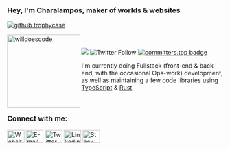 <h3>Hey, I'm Charalampos, maker of worlds & websites</h1>

<p align="left"> <a href="https://github.com/ryo-ma/github-profile-trophy"><img src="https://github-profile-trophy.vercel.app/?username=cfanoulis&theme=monokai&no-frame=true&column=8" alt="github trophycase" /></a> </p>

<div>
<img height="170" align="left" src="https://github-readme-stats.vercel.app/api?username=cfanoulis&count_private=true&include_all_commits=true&theme=monokai" alt="willdoescode" />
</div>

<br/>

![](https://komarev.com/ghpvc/?username=cfanoulis&style=flat&color=orange)
![Twitter Follow](https://img.shields.io/twitter/follow/cfanoulis?color=blue&logo=twitter&style=flat)
[![committers.top badge](https://user-badge.committers.top/greece/cfanoulis.svg)](https://user-badge.committers.top/greece/cfanoulis)

I'm currently doing Fullstack (front-end & back-end, with the occasional Ops-work) development, as well as maintaining a few code libraries using [TypeScript](https://typescriptlang.org) & [Rust](https://rust-lang.org)

<br />

<h3 align="left">Connect with me:</h3>
<p align="left">
<a href="https://fanoulis.dev" target="_blank"><img align="center" src="https://cdn.jsdelivr.net/npm/simple-icons/icons/internetexplorer.svg" alt="Website" height="30" width="40" /></a>
<a href="mailto:yo@fanoulis.dev" target="_blank"><img align="center" src="https://cdn.jsdelivr.net/npm/simple-icons/icons/mailru.svg" alt="E-mail" height="30" width="40" /></a>
<a href="https://twitter.com/cfanoulis" target="_blank"><img align="center" src="https://cdn.jsdelivr.net/npm/simple-icons@3.0.1/icons/twitter.svg" alt="Twitter" height="30" width="40" /></a>
<a href="https://linkedin.com/in/charalampos-fanoulis" target="_blank"><img align="center" src="https://cdn.jsdelivr.net/npm/simple-icons@3.0.1/icons/linkedin.svg" alt="Linkedin" height="30" width="40" /></a>
<a href="https://stackoverflow.com/users/charalampos-fanoulis" target="_blank"><img align="center" src="https://cdn.jsdelivr.net/npm/simple-icons@3.0.1/icons/stackoverflow.svg" alt="Stack Overflow" height="30" width="40" /></a>
</p>
